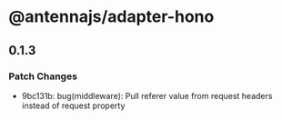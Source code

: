 # @antennajs/adapter-hono

## 0.1.3

### Patch Changes

- 9bc131b: bug(middleware): Pull referer value from request headers instead of request property
